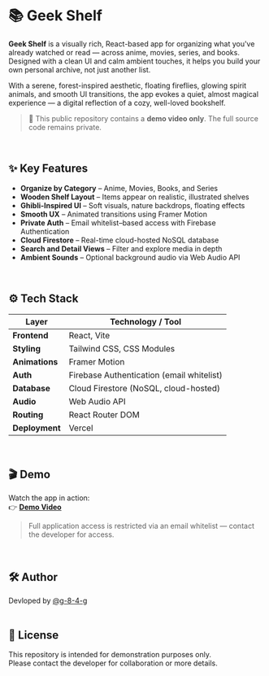 # 📚 Geek Shelf 

**Geek Shelf** is a visually rich, React-based app for organizing what you've already watched or read — across anime, movies, series, and books. Designed with a clean UI and calm ambient touches, it helps you build your own personal archive, not just another list.

With a serene, forest-inspired aesthetic, floating fireflies, glowing spirit animals, and smooth UI transitions, the app evokes a quiet, almost magical experience — a digital reflection of a cozy, well-loved bookshelf.

> 🎥 This public repository contains a **demo video only**. The full source code remains private.
<br>

## ✨ Key Features

- **Organize by Category** – Anime, Movies, Books, and Series
- **Wooden Shelf Layout** – Items appear on realistic, illustrated shelves
- **Ghibli-Inspired UI** – Soft visuals, nature backdrops, floating effects
- **Smooth UX** – Animated transitions using Framer Motion
- **Private Auth** – Email whitelist–based access with Firebase Authentication
- **Cloud Firestore** – Real-time cloud-hosted NoSQL database
- **Search and Detail Views** – Filter and explore media in depth
- **Ambient Sounds** – Optional background audio via Web Audio API
<br>

## ⚙️ Tech Stack

| Layer          | Technology / Tool                         |
| -------------- | ----------------------------------------- |
| **Frontend**   | React, Vite                               |
| **Styling**    | Tailwind CSS, CSS Modules                 |
| **Animations** | Framer Motion                             |
| **Auth**       | Firebase Authentication (email whitelist) |
| **Database**   | Cloud Firestore (NoSQL, cloud-hosted)     |
| **Audio**      | Web Audio API                             |
| **Routing**    | React Router DOM                          |
| **Deployment** | Vercel                                    |
<br>

## 🎬 Demo

Watch the app in action:  
👉 **[Demo Video](https://drive.google.com/file/d/1yflN1T9uYVf0LDw2bWco8ntMxBg3AWKj/view?usp=sharing)**

> Full application access is restricted via an email whitelist — contact the developer for access.  
<br> 

## 🛠 Author

Devloped by [@g-8-4-g](https://github.com/g-8-4-g)  
<br>

## 📄 License

This repository is intended for demonstration purposes only.  
Please contact the developer for collaboration or more details.
